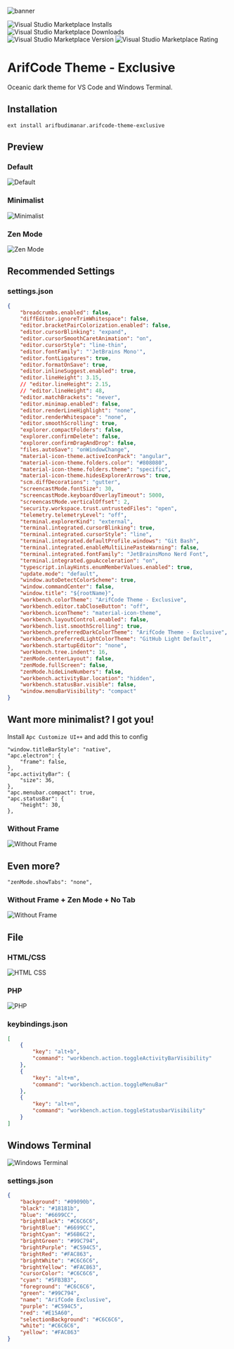 ![banner](images/banner.png)

![Visual Studio Marketplace Installs](https://img.shields.io/visual-studio-marketplace/i/arifbudimanar.arifcode-theme-exclusive?style=for-the-badge)
![Visual Studio Marketplace Downloads](https://img.shields.io/visual-studio-marketplace/d/arifbudimanar.arifcode-theme-exclusive?style=for-the-badge)
![Visual Studio Marketplace Version](https://img.shields.io/visual-studio-marketplace/v/arifbudimanar.arifcode-theme-exclusive?style=for-the-badge)
![Visual Studio Marketplace Rating](https://img.shields.io/visual-studio-marketplace/r/arifbudimanar.arifcode-theme-exclusive?style=for-the-badge)

# ArifCode Theme - Exclusive
Oceanic dark theme for VS Code and Windows Terminal.

## Installation
```
ext install arifbudimanar.arifcode-theme-exclusive
```

## Preview
### Default
![Default](images/default.png)
### Minimalist
![Minimalist](images/minimalist.png)
### Zen Mode
![Zen Mode](images/zenmode.png)
## Recommended Settings
### settings.json
```json
{
	"breadcrumbs.enabled": false,
	"diffEditor.ignoreTrimWhitespace": false,
	"editor.bracketPairColorization.enabled": false,
	"editor.cursorBlinking": "expand",
	"editor.cursorSmoothCaretAnimation": "on",
	"editor.cursorStyle": "line-thin",
	"editor.fontFamily": "'JetBrains Mono'",
	"editor.fontLigatures": true,
	"editor.formatOnSave": true,
	"editor.inlineSuggest.enabled": true,
	"editor.lineHeight": 3.15,
	// "editor.lineHeight": 2.15,
	// "editor.lineHeight": 48,
	"editor.matchBrackets": "never",
	"editor.minimap.enabled": false,
	"editor.renderLineHighlight": "none",
	"editor.renderWhitespace": "none",
	"editor.smoothScrolling": true,
	"explorer.compactFolders": false,
	"explorer.confirmDelete": false,
	"explorer.confirmDragAndDrop": false,
	"files.autoSave": "onWindowChange",
	"material-icon-theme.activeIconPack": "angular",
	"material-icon-theme.folders.color": "#808080",
	"material-icon-theme.folders.theme": "specific",
	"material-icon-theme.hidesExplorerArrows": true,
	"scm.diffDecorations": "gutter",
	"screencastMode.fontSize": 30,
	"screencastMode.keyboardOverlayTimeout": 5000,
	"screencastMode.verticalOffset": 2,
	"security.workspace.trust.untrustedFiles": "open",
	"telemetry.telemetryLevel": "off",
	"terminal.explorerKind": "external",
	"terminal.integrated.cursorBlinking": true,
	"terminal.integrated.cursorStyle": "line",
	"terminal.integrated.defaultProfile.windows": "Git Bash",
	"terminal.integrated.enableMultiLinePasteWarning": false,
	"terminal.integrated.fontFamily": "JetBrainsMono Nerd Font",
	"terminal.integrated.gpuAcceleration": "on",
	"typescript.inlayHints.enumMemberValues.enabled": true,
	"update.mode": "default",
	"window.autoDetectColorScheme": true,
	"window.commandCenter": false,
	"window.title": "${rootName}",
	"workbench.colorTheme": "ArifCode Theme - Exclusive",
	"workbench.editor.tabCloseButton": "off",
	"workbench.iconTheme": "material-icon-theme",
	"workbench.layoutControl.enabled": false,
	"workbench.list.smoothScrolling": true,
	"workbench.preferredDarkColorTheme": "ArifCode Theme - Exclusive",
	"workbench.preferredLightColorTheme": "GitHub Light Default",
	"workbench.startupEditor": "none",
	"workbench.tree.indent": 16,
	"zenMode.centerLayout": false,
	"zenMode.fullScreen": false,
	"zenMode.hideLineNumbers": false,
	"workbench.activityBar.location": "hidden",
	"workbench.statusBar.visible": false,
	"window.menuBarVisibility": "compact"
}
```

## Want more minimalist? I got you!
Install `Apc Customize UI++` and add this to config
```
"window.titleBarStyle": "native",
"apc.electron": {
	"frame": false,
},
"apc.activityBar": {
	"size": 36,
},
"apc.menubar.compact": true,
"apc.statusBar": {
	"height": 30,
},
```
### Without Frame 
![Without Frame](images/withoutframe.png)
## Even more?
```
"zenMode.showTabs": "none",
```
### Without Frame + Zen Mode + No Tab
![Without Frame](images/withoutframe+zen.png)

## File
### HTML/CSS
![HTML CSS](images/htmlcss.png)
### PHP
![PHP](images/php.png)

### keybindings.json
```json
[
    {
        "key": "alt+b",
        "command": "workbench.action.toggleActivityBarVisibility"
    },
    {
        "key": "alt+m",
        "command": "workbench.action.toggleMenuBar"
    },
    {
        "key": "alt+n",
        "command": "workbench.action.toggleStatusbarVisibility"
    }
]
```

## Windows Terminal
![Windows Terminal](images/windowsterminal.png)
### settings.json
```json
{
	"background": "#09090b",
	"black": "#18181b",
	"blue": "#6699CC",
	"brightBlack": "#C6C6C6",
	"brightBlue": "#6699CC",
	"brightCyan": "#56B6C2",
	"brightGreen": "#99C794",
	"brightPurple": "#C594C5",
	"brightRed": "#FAC863",
	"brightWhite": "#C6C6C6",
	"brightYellow": "#FAC863",
	"cursorColor": "#C6C6C6",
	"cyan": "#5FB3B3",
	"foreground": "#C6C6C6",
	"green": "#99C794",
	"name": "ArifCode Exclusive",
	"purple": "#C594C5",
	"red": "#E15A60",
	"selectionBackground": "#C6C6C6",
	"white": "#C6C6C6",
	"yellow": "#FAC863"
}
```
